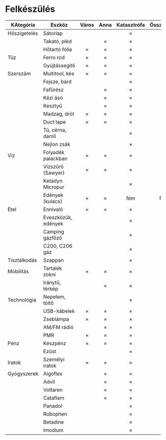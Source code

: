 # Felkészülés

| KAtegória    | Eszköz              | Város | Anna | Katasztrófa | Összeonlás |
|--------------|---------------------|:-----:|:----:|:-----------:|:----------:|
| Hőszigetelés | Sátorlap            |       |      | ×           | ×          |
|              | Takató, pléd        |       | ×    | ×           | ×          |
|              | Hőtartó fólia       | ×     | ×    | ×           | ×          |
| Tűz          | Ferro rod           | ×     | ×    | ×           | ×          |
|              | Gyújtássegítő       | ×     | ×    | ×           | ×          |
| Szerszám     | Multitool, kés      | ×     | ×    | ×           | ×          |
|              | Fejsze, bárd        |       |      | ×           | ×          |
|              | Fafűrész            |       | ×    | ×           | ×          |
|              | Kézi ásó            |       | ×    | ×           | ×          |
|              | Kesztyű             |       | ×    | ×           | ×          |
|              | Madzag, drót        | ×     | ×    | ×           | ×          |
|              | Duct tape           | ×     | ×    | ×           | ×          |
|              | Tű, cérna, damil    |       |      | ×           | ×          |
|              | Nejlon zsák         |       |      | ×           | ×          |
| Víz          | Folyadék palackban  | ×     | ×    | ×           | ×          |
|              | Vízszűrő (Sawyer)   | ×     | ×    | ×           | ×          |
|              | Ketadyn Micropur    |       |      | ×           | ×          |
|              | Edények (kulacs)    | ×     | ×    | fém         | fém        |
| Étel         | Ennivaló            | ×     | ×    | ×           | ×          |
|              | Eveszközük, edények |       |      | ×           | ×          |
|              | Camping gázfőző     |       |      | ×           | ×          |
|              | C200, C206 gáz      |       |      | ×           | ×          |
| Tisztálkodás | Szappan             |       |      | ×           | ×          |
| Mobilitás    | Tartalék zokni      | ×     | ×    | ×           | ×          |
|              | Iránytű, térkép     |       | ×    | ×           | ×          |
| Technológia  | Nepelem, töltő      |       |      | ×           | ×          |
|              | USB-kábelek         | ×     | ×    | ×           | ×          |
|              | Zseblámpa           | ×     | ×    | ×           | ×          |
|              | AM/FM rádió         |       | ×    | ×           | ×          |
|              | PMR                 | ×     | ×    | ×           | ×          |
| Pénz         | Készpénz            | ×     | ×    | ×           | ×          |
|              | Ezüst               |       |      | ×           | ×          |
| Iratok       | Személyi iratok     | ×     | ×    | ×           | ×          |
| Gyógyszerek  | Algoflex            |       | ×    | ×           | ×          |
|              | Advil               |       | ×    | ×           | ×          |
|              | Voltaren            |       | ×    | ×           | ×          |
|              | Cataflam            |       | ×    | ×           | ×          |
|              | Panadol             |       |      | ×           | ×          |
|              | Rubophen            |       |      | ×           | ×          |
|              | Betadine            |       |      | ×           | ×          |
|              | Imodium             |       |      | ×           | ×          |
